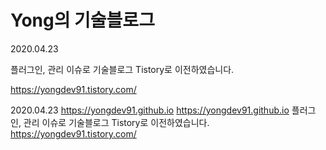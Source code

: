 # Yong의 기술블로그
2020.04.23

플러그인, 관리 이슈로 기술블로그 Tistory로 이전하였습니다.

https://yongdev91.tistory.com/


2020.04.23
https://yongdev91.github.io
https://yongdev91.github.io
플러그인, 관리 이슈로 기술블로그 Tistory로 이전하였습니다.
https://yongdev91.tistory.com/
